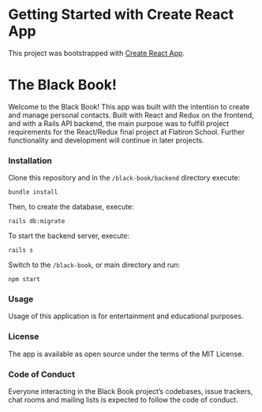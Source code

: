 # Getting Started with Create React App

This project was bootstrapped with [Create React App](https://github.com/facebook/create-react-app).


# The Black Book!

Welcome to the Black Book! This app was built with the intention to create and manage personal contacts. Built with React and Redux on the frontend, and with a Rails API backend, the main purpose was to fulfill project requirements for the React/Redux final project at Flatiron School. Further functionality and development will continue in later projects.

### Installation

Clone this repository and in the `/black-book/backend` directory execute:

`bundle install`

Then, to create the database, execute:

`rails db:migrate`

To start the backend server, execute:

`rails s`

Switch to the `/black-book`, or main directory and run:

`npm start`

### Usage

Usage of this application is for entertainment and educational purposes.

### License

The app is available as open source under the terms of the MIT License.

### Code of Conduct

Everyone interacting in the Black Book project’s codebases, issue trackers, chat rooms and mailing lists is expected to follow the code of conduct.